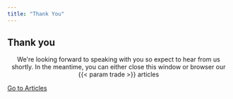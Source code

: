 ```yaml
---
title: "Thank You"
---
```

<div class="container">
  <h2>Thank you</h2>
  <p style="text-align: center">We're looking forward to speaking with you so expect to hear from us shortly. In the meantime, you can either close this window or browser our {{< param trade >}} articles</p>
  <p>
    <a href="/articles" class="button">Go to Articles</a>
  </p>
</div>
